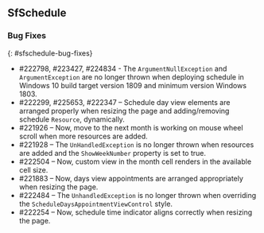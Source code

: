 ## SfSchedule

### Bug Fixes
{: #sfschedule-bug-fixes}

* \#222798, \#223427, \#224834 - The `ArgumentNullException` and `ArgumentException` are no longer thrown when deploying schedule in Windows 10 build target version 1809 and minimum version Windows 1803.
* \#222299, \#225653, \#222347 – Schedule day view elements are arranged properly when resizing the page and adding/removing schedule `Resource`, dynamically.
* \#221926 – Now, move to the next month is working on mouse wheel scroll when more resources are added.
* \#221928 – The `UnHandledException` is no longer thrown when resources are added and the `ShowWeekNumber` property is set to true.
* \#222504 – Now, custom view in the month cell renders in the available cell size.
* \#221883 – Now, days view appointments are arranged appropriately when resizing the page.
* \#222484 – The `UnhandledException` is no longer thrown when overriding the `ScheduleDaysAppointmentViewControl` style.
* \#222254 – Now, schedule time indicator aligns correctly when resizing the page.